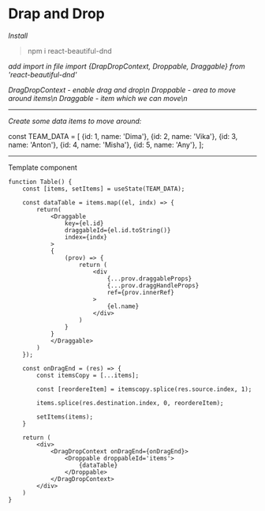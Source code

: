 # Drap and Drop

*Install*
> npm i react-beautiful-dnd

*add import in file*
*import {DrapDropContext, Droppable, Draggable} from 'react-beautiful-dnd'*

*DragDropContext - enable drag and drop\n*
*Droppable - area to move around items\n*
*Draggable - item which we can move\n*

------------
*Create some data items to move around:*

const TEAM_DATA = [
    {id: 1, name: 'Dima'},
    {id: 2, name: 'Vika'},
    {id: 3, name: 'Anton'},
    {id: 4, name: 'Misha'},
    {id: 5, name: 'Any'},
];

------------

Template component
```
function Table() {
    const [items, setItems] = useState(TEAM_DATA);

    const dataTable = items.map((el, indx) => {
        return(
            <Draggable 
                key={el.id} 
                draggableId={el.id.toString()} 
                index={indx}
            >
            {
                (prov) => {
                    return (
                        <div
                            {...prov.draggableProps}
                            {...prov.draggHandleProps}
                            ref={prov.innerRef}
                        >
                            {el.name}
                        </div>
                    )
                }
            }
            </Draggable>
        )
    });

    const onDragEnd = (res) => {
        const itemsCopy = [...items];

        const [reordereItem] = itemscopy.splice(res.source.index, 1);

        items.splice(res.destination.index, 0, reordereItem);

        setItems(items);
    }

    return (
        <div>
            <DragDropContext onDragEnd={onDragEnd}>
                <Droppable droppableId='items'>
                    {dataTable}
                </Droppable>
            </DragDropContext>
        </div>
    )
}
```